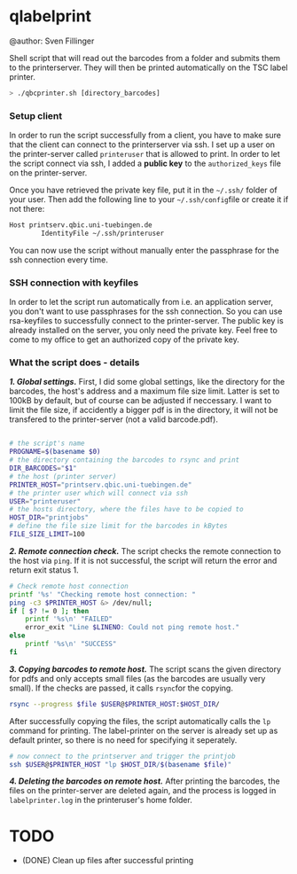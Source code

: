 # qlabelprint
@author: Sven Fillinger

Shell script that will read out the barcodes from a folder and submits them to the printerserver. They will then be printed automatically on the TSC label printer.

```bash
> ./qbcprinter.sh [directory_barcodes]
```


### Setup client
In order to run the script successfully from a client, you have to make sure that the client can connect to the printerserver via ssh. I set up a user on the printer-server called `printeruser` that is allowed to print. In order to let the script connect via ssh, I added a **public key** to the `authorized_keys` file on the printer-server.

Once you have retrieved the private key file, put it in the `~/.ssh/` folder of your user. Then add the following line to your `~/.ssh/config`file or create it if not there:

```bash
Host printserv.qbic.uni-tuebingen.de
        IdentityFile ~/.ssh/printeruser
```

You can now use the script without manually enter the passphrase for the ssh connection every time.


### SSH connection with keyfiles
In order to let the script run automatically from i.e. an application server, you don't want to use passphrases for the ssh connection. So you can use rsa-keyfiles to successfully connect to the printer-server. The public key is already installed on the server, you only need the private key. Feel free to come to my office to get an authorized copy of the private key.


### What the script does - details

***1. Global settings.*** First, I did some global settings, like the directory for the barcodes, the host's address and a maximum file size limit. Latter is set to 100kB by default, but of course can be adjusted if neccessary. I want to limit the file size, if accidently a bigger pdf is in the directory, it will not be transfered to the printer-server (not a valid barcode.pdf).

```bash

# the script's name
PROGNAME=$(basename $0)
# the directory containing the barcodes to rsync and print
DIR_BARCODES="$1"
# the host (printer server)
PRINTER_HOST="printserv.qbic.uni-tuebingen.de"
# the printer user which will connect via ssh
USER="printeruser"
# the hosts directory, where the files have to be copied to
HOST_DIR="printjobs"
# define the file size limit for the barcodes in kBytes
FILE_SIZE_LIMIT=100

```

***2. Remote connection check.*** The script checks the remote connection to the host via `ping`. If it is not successful, the script will return the error and return exit status 1. 

```bash
# Check remote host connection
printf '%s' "Checking remote host connection: "
ping -c3 $PRINTER_HOST &> /dev/null;
if [ $? != 0 ]; then
	printf '%s\n' "FAILED"
	error_exit "Line $LINENO: Could not ping remote host."
else
	printf '%s\n' "SUCCESS"
fi
```

***3. Copying barcodes to remote host.*** The script scans the given directory for pdfs and only accepts small files (as the barcodes are usually very small). If the checks are passed, it calls `rsync`for the copying.

```bash
rsync --progress $file $USER@$PRINTER_HOST:$HOST_DIR/
```

After successfully copying the files, the script automatically calls the `lp` command for printing. The label-printer on the server is already set up as default printer, so there is no need for specifying it seperately.

```bash
# now connect to the printserver and trigger the printjob
ssh $USER@$PRINTER_HOST "lp $HOST_DIR/$(basename $file)"
```

***4. Deleting the barcodes on remote host.*** After printing the barcodes, the files on the printer-server are deleted again, and the process is logged in `labelprinter.log` in the printeruser's home folder.

# TODO

* (DONE) Clean up files after successful printing


